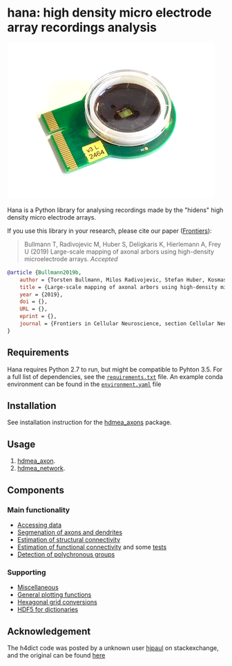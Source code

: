 # hana: high density micro electrode array recordings analysis

![HDMEA](hidens.png)

Hana is a Python library for analysing recordings made by the "hidens" high density micro electrode arrays.

If you use this library in your research, please cite our paper ([Frontiers](???)):

> Bullmann T, Radivojevic M, Huber S, Deligkaris K, Hierlemann A, Frey U (2019) Large-scale mapping of axonal arbors using high-density microelectrode arrays. _Accepted_

```bib
@article {Bullmann2019b,
	author = {Torsten Bullmann, Milos Radivojevic, Stefan Huber, Kosmas Deligkaris, Andreas Reinhold Hierlemann, Urs Frey},
	title = {Large-scale mapping of axonal arbors using high-density microelectrode arrays},
	year = {2019},
	doi = {},
	URL = {},
	eprint = {},
	journal = {Frontiers in Cellular Neuroscience, section Cellular Neurophysiology}
}
```

## Requirements

Hana requires Python 2.7 to run, but might be compatible to Pyhton 3.5.
For a full list of dependencies, see the [`requirements.txt`](requirements.txt) file.
An example conda environment can be found in the [`environment.yaml`](environment.yaml) file

## Installation

See installation instruction for the [hdmea_axons](https://github.com/tbullmann/hdmea_axon) package.

## Usage

1. [hdmea_axon](https://github.com/tbullmann/hdmea_axon).
2. [hdmea_network](https://github.com/tbullmann/hdmea_network).


## Components

### Main functionality
* [Accessing data](recording.py)
* [Segmenation of axons and dendrites](segmentation.py)
* [Estimation of structural connectivity](structure.py)
* [Estimation of functional connectivity](function.py) and some [tests](test_function.py)
* [Detection of polychronous groups](polychronous.py)

### Supporting
* [Miscellaneous](misc.py)
* [General plotting functions](plotting.py)
* [Hexagonal grid conversions](grid.py)
* [HDF5 for dictionaries](h5dict.py)

## Acknowledgement

The h4dict code was posted by a unknown user [hjpaul](http://codereview.stackexchange.com/users/27783/hpaulj) on stackexchange, and the original can be found [here](http://codereview.stackexchange.com/questions/120802/recursively-save-python-dictionaries-to-hdf5-files-using-h5py)
